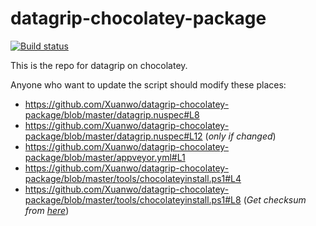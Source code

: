 # datagrip-chocolatey-package
[![Build status](https://ci.appveyor.com/api/projects/status/2v02prqlnk534eft?svg=true)](https://ci.appveyor.com/project/Xuanwo/datagrip-chocolatey-package)

This is the repo for datagrip on chocolatey.

Anyone who want to update the script should modify these places:

- https://github.com/Xuanwo/datagrip-chocolatey-package/blob/master/datagrip.nuspec#L8
- https://github.com/Xuanwo/datagrip-chocolatey-package/blob/master/datagrip.nuspec#L12 (*only if changed*)
- https://github.com/Xuanwo/datagrip-chocolatey-package/blob/master/appveyor.yml#L1
- https://github.com/Xuanwo/datagrip-chocolatey-package/blob/master/tools/chocolateyinstall.ps1#L4
- https://github.com/Xuanwo/datagrip-chocolatey-package/blob/master/tools/chocolateyinstall.ps1#L8 (*Get checksum from [here](https://download.jetbrains.com/datagrip/datagrip-2016.2.5.exe.sha256)*)
